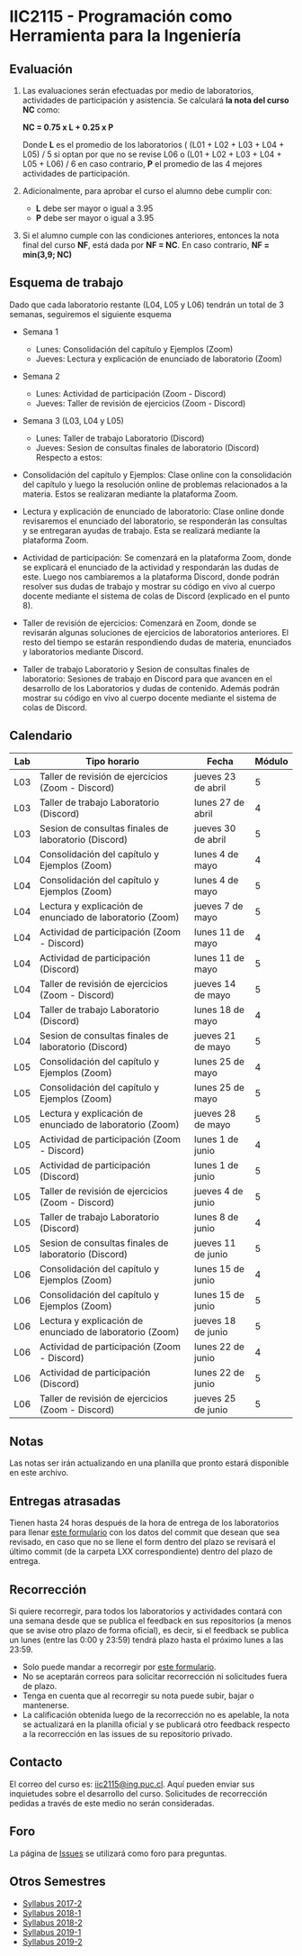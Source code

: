 
# IIC2115 - Programación como Herramienta para la Ingeniería


## Evaluación

1. Las evaluaciones serán efectuadas por medio de laboratorios, actividades de participación y asistencia. Se calculará **la nota del curso NC** como:

    **NC = 0.75 x L + 0.25 x P**

    Donde **L** es el promedio de los laboratorios ( (L01 + L02 + L03 + L04 + L05) / 5 si optan por que no se revise L06 o (L01 + L02 + L03 + L04 + L05 + L06) / 6 en caso contrario, **P** el promedio de las 4 mejores actividades de participación.

1.  Adicionalmente, para aprobar el curso el alumno debe cumplir con:
    - **L** debe ser mayor o igual a 3.95
    - **P** debe ser mayor o igual a 3.95
1. Si el alumno cumple con las condiciones anteriores, entonces la nota final del curso **NF**, está dada por **NF = NC**. En caso contrario, **NF = min(3,9; NC)**

## Esquema de trabajo
Dado que cada laboratorio restante (L04, L05 y L06) tendrán un total de 3 semanas, seguiremos el siguiente esquema

* Semana 1
  - Lunes: Consolidación del capítulo y Ejemplos (Zoom)
  - Jueves: Lectura y explicación de enunciado de laboratorio (Zoom)
* Semana 2
  - Lunes: Actividad de participación (Zoom - Discord)
  - Jueves: Taller de revisión de ejercicios (Zoom - Discord)
* Semana 3 (L03, L04 y L05)
  - Lunes: Taller de trabajo Laboratorio (Discord)
  - Jueves: Sesion de consultas finales de laboratorio (Discord)
Respecto a estos:

* Consolidación del capítulo y Ejemplos: 
Clase online con la consolidación del capítulo y luego la resolución online de problemas relacionados a la materia. Estos se realizaran mediante la plataforma Zoom.

* Lectura y explicación de enunciado de laboratorio: 
Clase online donde revisaremos el enunciado del laboratorio, se responderán las consultas y se entregaran ayudas de trabajo. Esta se realizará mediante la plataforma Zoom.

* Actividad de participación: 
Se comenzará en la plataforma Zoom, donde se explicará el enunciado de la actividad y respondarán las dudas de este. Luego nos cambiaremos a la plataforma Discord, donde podrán resolver sus dudas de trabajo y mostrar su código en vivo al cuerpo docente mediante el sistema de colas de Discord (explicado en el punto 8).

* Taller de revisión de ejercicios: 
Comenzará en Zoom, donde se revisarán algunas soluciones de ejercicios de laboratorios anteriores. El resto del tiempo se estarán respondiendo dudas de materia, enunciados y laboratorios mediante Discord.

* Taller de trabajo Laboratorio y Sesion de consultas finales de laboratorio: 
Sesiones de trabajo en Discord para que avancen en el desarrollo de los Laboratorios y dudas de contenido. Además podrán mostrar su código en vivo al cuerpo docente mediante el sistema de colas de Discord.

## Calendario 
| Lab |	Tipo horario |	Fecha |	Módulo |
| -------------- | ---------------- | ----------------- | ---------- |
|L03	|Taller de revisión de ejercicios (Zoom - Discord)	|jueves 23 de abril|	5
|L03	|Taller de trabajo Laboratorio (Discord)|	lunes 27 de abril|	4|
|L03|	Sesion de consultas finales de laboratorio (Discord)|	jueves 30 de abril|	5
L04	|Consolidación del capítulo y Ejemplos (Zoom)|	lunes 4 de mayo|	4
L04	|	Consolidación del capítulo y Ejemplos (Zoom)|	lunes 4 de mayo|	5
L04	|	Lectura y explicación de enunciado de laboratorio (Zoom)|	jueves 7 de mayo|	5
L04	|	Actividad de participación (Zoom - Discord)|lunes 11 de mayo|	4
L04	|	Actividad de participación (Discord)|lunes 11 de mayo|	5
L04	|	Taller de revisión de ejercicios (Zoom - Discord)|	jueves 14 de mayo|	5
L04	|	Taller de trabajo Laboratorio (Discord)	|lunes 18 de mayo|	4
L04	|	Sesion de consultas finales de laboratorio (Discord)|	jueves 21 de mayo|	5
L05 |	Consolidación del capítulo y Ejemplos (Zoom)|	lunes 25 de mayo|	4
L05 |	Consolidación del capítulo y Ejemplos (Zoom)|	lunes 25 de mayo|	5
L05 |	Lectura y explicación de enunciado de laboratorio (Zoom)|	jueves 28 de mayo|	5
L05 |	Actividad de participación (Zoom - Discord)|	lunes 1 de junio|	4
L05 |	Actividad de participación (Discord)|	lunes 1 de junio|	5
L05 |	Taller de revisión de ejercicios (Zoom - Discord)|	jueves 4 de junio|	5
L05 |	Taller de trabajo Laboratorio (Discord)	|lunes 8 de junio|	4
L05 |	Sesion de consultas finales de laboratorio (Discord)|	jueves 11 de junio|	5
L06	| Consolidación del capítulo y Ejemplos (Zoom)|	lunes 15 de junio|	4
L06	|	Consolidación del capítulo y Ejemplos (Zoom)|	lunes 15 de junio	|5
L06	|	Lectura y explicación de enunciado de laboratorio (Zoom)|	jueves 18 de junio|	5
L06	|	Actividad de participación (Zoom - Discord)|	lunes 22 de junio|	4
L06	|	Actividad de participación (Discord)|	lunes 22 de junio|	5
L06	|	Taller de revisión de ejercicios (Zoom - Discord)|	jueves 25 de junio|	5
## Notas
Las notas ser irán actualizando en una planilla que pronto estará disponible en este archivo.

## Entregas atrasadas
Tienen hasta 24 horas después de la hora de entrega de los laboratorios para llenar [este formulario](https://docs.google.com/forms/d/1no0BQIlv5ET1iAvhJAw8lqec1CX-VE6IQz71t4CQyr0/edit) con los datos del commit que desean que sea revisado, en caso que no se llene el form dentro del plazo se revisará el último commit (de la carpeta LXX correspondiente) dentro del plazo de entrega.

## Recorrección

Si quiere recorregir, para todos los laboratorios y actividades contará con una semana desde que se publica el feedback en sus repositorios (a menos que se avise otro plazo de forma oficial), es decir, si el feedback se publica un lunes (entre las 0:00 y 23:59) tendrá plazo hasta el próximo lunes a las 23:59.
* Solo puede mandar a recorregir por [este formulario](https://docs.google.com/forms/d/1i1peDx2b5F5CyQd5SGgA2eaBBxkE0_3KXkbeJtPdbJg).
* No se aceptarán correos para solicitar recorrección ni solicitudes fuera de plazo.
* Tenga en cuenta que al recorregir su nota puede subir, bajar o mantenerse.
* La calificación obtenida luego de la recorrección no es apelable, la nota se actualizará en la planilla oficial y se publicará otro feedback respecto a la recorrección en las issues de su repositorio privado.

## Contacto

El correo del curso es: iic2115@ing.puc.cl. Aquí pueden enviar sus inquietudes sobre el desarrollo del curso. Solicitudes de recorrección pedidas a través de este medio no serán consideradas.

## Foro

La página de [Issues](../../issues) se utilizará como foro para preguntas.

## Otros Semestres

* [Syllabus 2017-2](https://github.com/IIC2115/Syllabus-2017-2)
* [Syllabus 2018-1](https://github.com/IIC2115/Syllabus-2018-1)
* [Syllabus 2018-2](https://github.com/IIC2115/Syllabus-2018-2)
* [Syllabus 2019-1](https://github.com/IIC2115/Syllabus-2019-1)
* [Syllabus 2019-2](https://github.com/IIC2115/Syllabus-2019-2)
